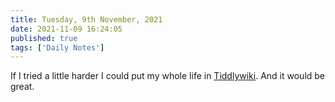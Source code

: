 ```yaml
---
title: Tuesday, 9th November, 2021
date: 2021-11-09 16:24:05
published: true
tags: ['Daily Notes']
---
```


If I tried a little harder I could put my whole life in [Tiddlywiki](https://tiddlywiki.com/). And it would be great.